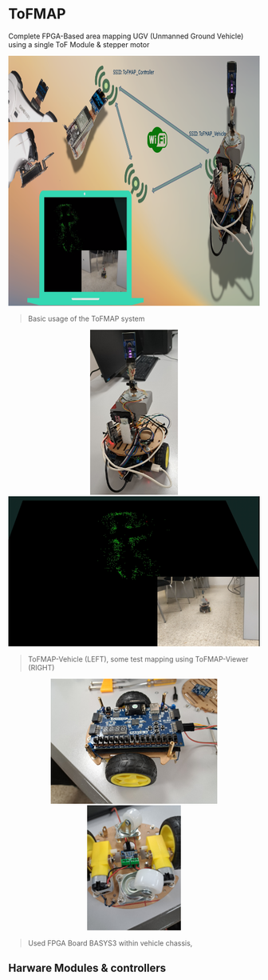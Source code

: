 # ToFMAP
Complete FPGA-Based area mapping  UGV (Unmanned Ground Vehicle) using a single ToF Module & stepper motor


<p align="center">
    <img height=500 src="https://raw.githubusercontent.com/IvnLum/ToFMAP/main/img/ToFMAP.png" />
</p>

> Basic usage of the ToFMAP system

<p align="center">
    <img height=330 src="https://raw.githubusercontent.com/IvnLum/ToFMAP/main/img/vehicle.jpg" />
    <img height=300 src="https://raw.githubusercontent.com/IvnLum/ToFMAP/main/img/vision.png" />

</p>

> ToFMAP-Vehicle (LEFT), some test mapping using ToFMAP-Viewer (RIGHT)

<p align="center">
  <img height=250 src="https://raw.githubusercontent.com/IvnLum/ToFMAP/main/img/vehicle_pre.jpg" />
  <img height=250 src="https://raw.githubusercontent.com/IvnLum/ToFMAP/main/img/vehicle_alt.jpg" />
</p>

> Used FPGA Board BASYS3 within vehicle chassis,

## Harware Modules & controllers
